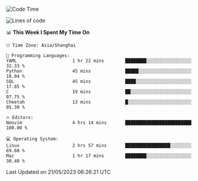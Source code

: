 <!--START_SECTION:waka-->
![Code Time](http://img.shields.io/badge/Code%20Time-1%2C369%20hrs%2033%20mins-blue)

![Lines of code](https://img.shields.io/badge/From%20Hello%20World%20I%27ve%20Written-262.1%20thousand%20lines%20of%20code-blue)

📊 **This Week I Spent My Time On** 

```text
🕑︎ Time Zone: Asia/Shanghai

💬 Programming Languages: 
YAML                     1 hr 22 mins        ████████░░░░░░░░░░░░░░░░░   32.33 % 
Python                   45 mins             █████░░░░░░░░░░░░░░░░░░░░   18.04 % 
SQL                      45 mins             ████░░░░░░░░░░░░░░░░░░░░░   17.85 % 
C                        19 mins             ██░░░░░░░░░░░░░░░░░░░░░░░   07.75 % 
Cheetah                  13 mins             █░░░░░░░░░░░░░░░░░░░░░░░░   05.30 % 

🔥 Editors: 
Neovim                   4 hrs 14 mins       █████████████████████████   100.00 % 

💻 Operating System: 
Linux                    2 hrs 57 mins       █████████████████░░░░░░░░   69.60 % 
Mac                      1 hr 17 mins        ████████░░░░░░░░░░░░░░░░░   30.40 % 
```


 Last Updated on 21/05/2023 06:26:21 UTC
<!--END_SECTION:waka-->
